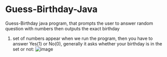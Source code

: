 # Guess-Birthday-Java
Guess-Birthday java program, that prompts the user to answer random question with numbers then outputs the exact birthday

1) set of numbers appear when we run the program, then you have to answer Yes(1) or No(0), generally it asks whether your birthday is in the set or not:
![image](https://user-images.githubusercontent.com/24220136/224930770-2a20c5de-3192-443c-8cfe-03675441302c.png)

